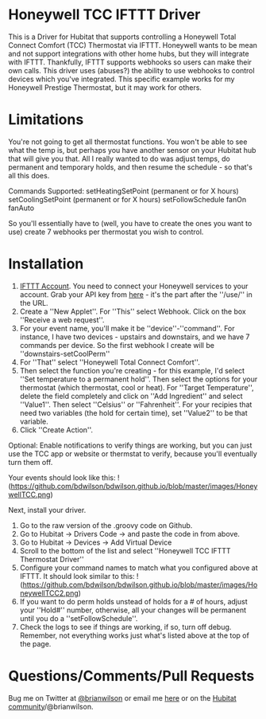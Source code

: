 # Honeywell TCC IFTTT Driver

This is a Driver for Hubitat that supports controlling a Honeywell Total
Connect Comfort (TCC) Thermostat via IFTTT. Honeywell wants to be mean and not
support integrations with other home hubs, but they will integrate with IFTTT.
Thankfully, IFTTT supports webhooks so users can make their own calls. This
driver uses (abuses?) the ability to use webhooks to control devices which
you've integrated. This specific example works for my Honeywell Prestige
Thermostat, but it may work for others.

# Limitations

You're not going to get all thermostat functions. You won't be able to see what
the temp is, but perhaps you have another sensor on your Hubitat hub that will
give you that. All I really wanted to do was adjust temps, do permanent and
temporary holds, and then resume the schedule - so that's all this does.

Commands Supported:
setHeatingSetPoint (permanent or for X hours)
setCoolingSetPoint (permanent or for X hours)
setFollowSchedule
fanOn
fanAuto

So you'll essentially have to (well, you have to create the ones you want to
use) create 7 webhooks per thermostat you wish to control. 

# Installation

1) [IFTTT Account](https://ifttt.com). You need to connect your Honeywell
services to your account. Grab your API key from
[here](https://ifttt.com/services/maker_webhooks/settings) - it's the part
after the ''/use/'' in the URL.
2) Create a ''New Applet''. For ''This'' select Webhook. Click on the box ''Receive a web
request''.
3) For your event name, you'll make it be ''device''-''command''.  For
instance, I have two devices - upstairs and downstairs, and we have 7 commands
per device. So the first webhook I create will be ''downstairs-setCoolPerm''
4) For ''That'' select ''Honeywell Total Connect Comfort''. 
5) Then select the function you're creating - for this example, I'd select
''Set temperature to a permanent hold''. Then select the options for your
thermostat (which thermostat, cool or heat). For ''Target Temperature'', delete the field completely and click
on ''Add Ingredient'' and select ''Value1''. Then select ''Celsius'' or
''Fahrenheit''.  For your recipies that need two variables (the hold for
certain time), set ''Value2'' to be that variable. 
6) Click ''Create Action''. 

Optional: Enable notifications to verify things are working, but you can just
use the TCC app or website or thermstat to verify, because you'll eventually
turn them off.

Your events should look like this:
!(https://github.com/bdwilson/bdwilson.github.io/blob/master/images/HoneywellTCC.png)

Next, install your driver.

1) Go to the raw version of the .groovy code on Github.
2) Go to Hubitat -> Drivers Code -> and paste the code in from above.
3) Go to Hubitat -> Devices -> Add Virtual Device
4) Scroll to the bottom of the list and select ''Honeywell TCC IFTTT Thermostat Driver''
5) Configure your command names to match what you configured above at IFTTT. It
should look similar to this:
!(https://github.com/bdwilson/bdwilson.github.io/blob/master/images/HoneywellTCC2.png)
6) If you want to do perm holds unstead of holds for a # of hours, adjust your
''Hold#'' number, otherwise, all your changes will be permanent until you do a
''setFollowSchedule''.
7) Check the logs to see if things are working, if so, turn off debug.
Remember, not everything works just what's listed above at the top of the page.

# Questions/Comments/Pull Requests
Bug me on Twitter at [@brianwilson](http://twitter.com/brianwilson) or email me
[here](http://cronological.com/comment.php?ref=bubba) or on the [Hubitat
community](https://community.hubitat.com/)/@brianwilson.


